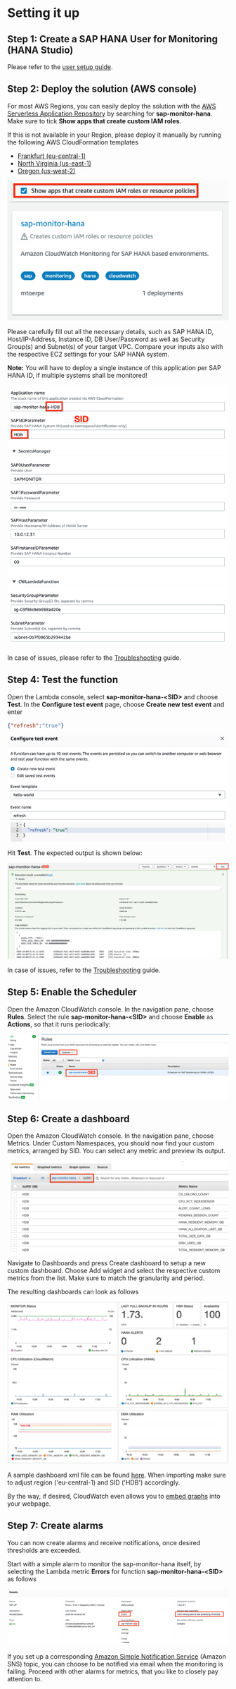 # Setting it up

## Step 1: Create a SAP HANA User for Monitoring (HANA Studio)

Please refer to the [user setup guide](Create_SAP_Monitoring_User.md).

## Step 2: Deploy the solution (AWS console)

For most AWS Regions, you can easily deploy the solution with the [AWS Serverless Application Repository](https://eu-central-1.console.aws.amazon.com/serverlessrepo/home?region=eu-central-1#/available-applications) by searching for **sap-monitor-hana**. Make sure to tick **Show apps that create custom IAM roles**.

If this is not available in your Region, please deploy it manually by running the following AWS CloudFormation templates
- [Frankfurt (eu-central-1)](https://github.com/aws-samples/amazon-cloudwatch-monitor-for-sap-hana/blob/master/packaged.yml)
- [North Virginia (us-east-1)](https://github.com/aws-samples/amazon-cloudwatch-monitor-for-sap-hana/blob/master/packaged_us_east_1.yml)
- [Oregon (us-west-2)](https://github.com/aws-samples/amazon-cloudwatch-monitor-for-sap-hana/blob/master/packaged_us_west_2.yml)

![CWAlarm](../assets/sar.png)

Please carefully fill out all the necessary details, such as SAP HANA ID, Host/IP-Address, Instance ID, DB User/Password as well as Security Group(s) and Subnet(s) of your target VPC. Compare your inputs also with the respective EC2 settings for your SAP HANA system. 

**Note:** You will have to deploy a single instance of this application per SAP HANA ID, if multiple systems shall be monitored!

![CWAlarm](../assets/sam.png)

In case of issues, please refer to the [Troubleshooting](Troubleshooting.md) guide. 

## Step 4: Test the function

Open the Lambda console, select **sap-monitor-hana-\<SID\>** and choose **Test**. In the **Configure test event** page, choose **Create new test event** and enter

```json
{"refresh":"true"}
```

![CWAlarm](../assets/lambda0.png)

Hit **Test**. The expected output is shown below:

![CWAlarm](../assets/lambda.png)

In case of issues, refer to the [Troubleshooting](Troubleshooting.md) guide.

## Step 5: Enable the Scheduler

Open the Amazon CloudWatch console. In the navigation pane, choose **Rules**. Select the rule **sap-monitor-hana-\<SID\>** and choose **Enable** as **Actions**, so that it runs periodically: 

![CWAlarm](../assets/scheduler.png)

## Step 6: Create a dashboard

Open the Amazon CloudWatch console. In the navigation pane, choose Metrics. Under Custom Namespaces, you should now find your custom metrics, arranged by SID. You can select any metric and preview its output.

![CWAlarm](../assets/cw_metrics.png)

Navigate to Dashboards and press Create dashboard to setup a new custom dashboard. Choose Add widget and select the respective custom metrics from the list. Make sure to match the granularity and period. 

The resulting dashboards can look as follows

![Dashboard1](../assets/cw_dashboard1.png)
![Dashboard2](../assets/cw_dashboard2.png)

A sample dashboard xml file can be found [here](../assets/dashboard.xml). When importing make sure to adjust region ('eu-central-1) and SID ('HDB') accordingly.

By the way, if desired, CloudWatch even allows you to [embed graphs](https://aws.amazon.com/de/blogs/devops/building-an-amazon-cloudwatch-dashboard-outside-of-the-aws-management-console/) into your webpage.

## Step 7: Create alarms

You can now create alarms and receive notifications, once desired thresholds are exceeded.

Start with a simple alarm to monitor the sap-monitor-hana itself, by selecting the Lambda metric **Errors** for function **sap-monitor-hana-\<SID\>** as follows
 
![CWAlarm](../assets/cw_alarm.png)

If you set up a corresponding [Amazon Simple Notification Service](https://docs.aws.amazon.com/AmazonCloudWatch/latest/monitoring/US_SetupSNS.html) (Amazon SNS) topic, you can choose to be notified via email when the monitoring is failing. Proceed with other alarms for metrics, that you like to closely pay attention to.
